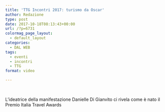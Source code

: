 ```yaml
---
title: 'TTG Incontri 2017: turismo da Oscar'
author: Redazione
type: post
date: 2017-10-18T08:13:43+00:00
url: /?p=6731
colormag_page_layout:
  - default_layout
categories:
  - DAL WEB
tags:
  - eventi
  - incontri
  - TTG
format: video

---
```

&nbsp;

L&#8217;ideatrice della manifestazione Danielle Di Gianvito ci rivela come è nato il Premio Italia Travel Awards
